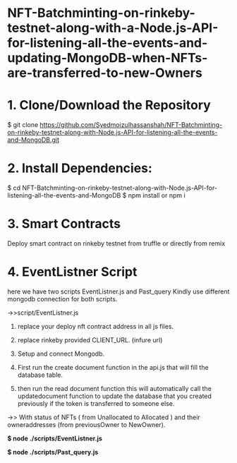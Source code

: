 # NFT-Batchminting-on-rinkeby-testnet-along-with-a-Node.js-API-for-listening-all-the-events-and-updating-MongoDB-when-NFTs-are-transferred-to-new-Owners

# 1. Clone/Download the Repository
$ git clone https://github.com/Syedmoizulhassanshah/NFT-Batchminting-on-rinkeby-testnet-along-with-Node.js-API-for-listening-all-the-events-and-MongoDB.git
# 2. Install Dependencies:
$ cd NFT-Batchminting-on-rinkeby-testnet-along-with-Node.js-API-for-listening-all-the-events-and-MongoDB
$ npm install or npm i
# 3. Smart Contracts
Deploy smart contract on rinkeby testnet from truffle or directly from remix

# 4. EventListner Script

here we have two scripts EventListner.js and Past_query Kindly use different mongodb connection for both scripts.

->>script/EventListner.js

1. replace your deploy nft contract address in all js files.

2. replace rinkeby provided CLIENT_URL. (infure url)

3. Setup and connect Mongodb.

4. First run the create document function in the api.js that will fill the database table.

5. then run the read document function this will automatically  call the updatedocument function to update the database that you created previously if the token is transferred to someone else.

->> With status of NFTs ( from Unallocated to Allocated ) and their owneraddresses (from previousOwner to NewOwner).

**$ node ./scripts/EventListner.js**

**$ node ./scripts/Past_query.js**

